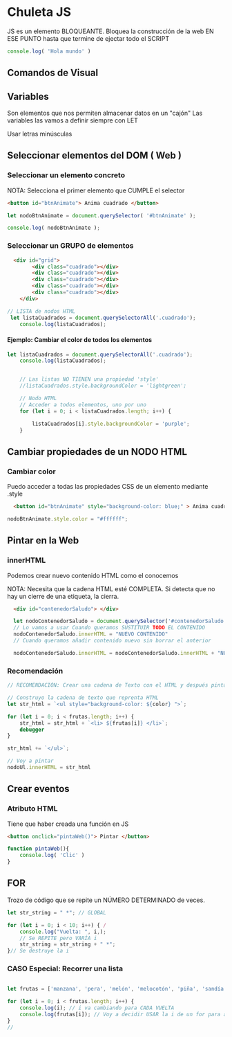 # Chuleta JS

JS es un elemento BLOQUEANTE. Bloquea la construcción de la web EN ESE PUNTO hasta que termine de ejectar todo el SCRIPT


```js
console.log( 'Hola mundo' ) 
```

## Comandos de Visual


## Variables
Son elementos que nos permiten almacenar datos en un "cajón"
Las variables las vamos a definir siempre con LET

Usar letras minúsculas

## Seleccionar elementos del DOM ( Web )

### Seleccionar un elemento concreto  
NOTA: Selecciona el primer elemento que CUMPLE el selector
```html
<button id="btnAnimate"> Anima cuadrado </button>
```

```js
let nodoBtnAnimate = document.querySelector( '#btnAnimate' );

console.log( nodoBtnAnimate );
```
### Seleccionar un GRUPO de elementos

```html
  <div id="grid">
        <div class="cuadrado"></div>
        <div class="cuadrado"></div>
        <div class="cuadrado"></div>
        <div class="cuadrado"></div>
        <div class="cuadrado"></div>
    </div>
```

```js
// LISTA de nodos HTML
 let listaCuadrados = document.querySelectorAll('.cuadrado');
    console.log(listaCuadrados);
```

#### Ejemplo: Cambiar el color de todos los elementos

```js
let listaCuadrados = document.querySelectorAll('.cuadrado');
    console.log(listaCuadrados);


    // Las listas NO TIENEN una propiedad 'style'
    //listaCuadrados.style.backgroundColor = 'lightgreen';

    // Nodo HTML
    // Acceder a todos elementos, uno por uno
    for (let i = 0; i < listaCuadrados.length; i++) {

        listaCuadrados[i].style.backgroundColor = 'purple';
    }
```






## Cambiar propiedades de un NODO HTML

### Cambiar color

Puedo acceder a todas las propiedades CSS de un elemento mediante .style
```html
  <button id="btnAnimate" style="background-color: blue;" > Anima cuadrado </button>
```
```js
nodoBtnAnimate.style.color = "#ffffff";

```

## Pintar en la Web

### innerHTML
Podemos crear nuevo contenido HTML como el conocemos

NOTA: Necesita que la cadena HTML esté COMPLETA. Si detecta que no hay un cierre de una etiqueta, la cierra.
```html
  <div id="contenedorSaludo"> </div>
```

```js
  let nodoContenedorSaludo = document.querySelector('#contenedorSaludo');
  // Lo vamos a usar Cuando queramos SUSTITUIR TODO EL CONTENIDO
  nodoContenedorSaludo.innerHTML = "NUEVO CONTENIDO"
  // Cuando queramos añadir contenido nuevo sin borrar el anterior

  nodoContenedorSaludo.innerHTML = nodoContenedorSaludo.innerHTML + "NUEVO CONTENIDO"

```
### Recomendación
```js
// RECOMENDACIÓN: Crear una cadena de Texto con el HTML y después pintarlo

// Construyo la cadena de texto que reprenta HTML
let str_html = `<ul style="background-color: ${color} ">`;

for (let i = 0; i < frutas.length; i++) {
    str_html = str_html + `<li> ${frutas[i]} </li>`;
    debugger
}

str_html += `</ul>`;

// Voy a pintar
nodoUl.innerHTML = str_html
```

## Crear eventos

### Atributo HTML
Tiene que haber creada una función en JS

```html
<button onclick="pintaWeb()"> Pintar </button>
```
```js
function pintaWeb(){
    console.log( 'Clic' )
}
```

## FOR
Trozo de código que se repite un NÚMERO DETERMINADO de veces.

```js
let str_string = " *"; // GLOBAL

for (let i = 0; i < 10; i++) { /
    console.log("Vuelta: ", i,);
    // Se REPITE pero VARÍA i
    str_string = str_string + " *";
}// Se destruye la i

```

### CASO Especial: Recorrer una lista

```js

let frutas = ['manzana', 'pera', 'melón', 'melocotón', 'piña', 'sandía'];

for (let i = 0; i < frutas.length; i++) {
    console.log(i); // i va cambiando para CADA VUELTA
    console.log(frutas[i]); // Voy a decidir USAR la i de un for para acceder a cada elemento de la lista
}
//
```



